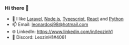 ### Hi there 👋

- 🧡 I like [Laravel](https://laravel.com), [Node.js](https://nodejs.org), [Typescript](https://www.typescriptlang.org), [React](reactjs.org) and [Python](https://www.python.org)
- 📫 Email: leonardosj98@hotmail.com
- 🌐 LinkedIn: https://www.linkedin.com/in/leozinh1
- 💬 Discord: LeozinH1#4061
